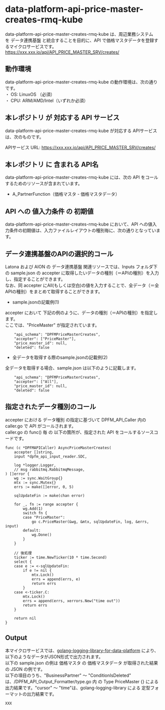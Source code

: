 # data-platform-api-price-master-creates-rmq-kube

data-platform-api-price-master-creates-rmq-kube は、周辺業務システム　を データ連携基盤 と統合することを目的に、API で価格マスタデータを登録するマイクロサービスです。  
https://xxx.xxx.io/api/API_PRICE_MASTER_SRV/creates/

## 動作環境

data-platform-api-price-master-creates-rmq-kube の動作環境は、次の通りです。  
・ OS: LinuxOS （必須）  
・ CPU: ARM/AMD/Intel（いずれか必須）  


## 本レポジトリ が 対応する API サービス
data-platform-api-price-master-creates-rmq-kube が対応する APIサービス は、次のものです。

APIサービス URL: https://xxx.xxx.io/api/API_PRICE_MASTER_SRV/creates/

## 本レポジトリ に 含まれる API名
data-platform-api-price-master-creates-rmq-kube には、次の API をコールするためのリソースが含まれています。  

* A_PartnerFunction（価格マスタ - 価格マスタデータ）


## API への 値入力条件 の 初期値
data-platform-api-price-master-creates-rmq-kube において、API への値入力条件の初期値は、入力ファイルレイアウトの種別毎に、次の通りとなっています。  

## データ連携基盤のAPIの選択的コール

Latona および AION の データ連携基盤 関連リソースでは、Inputs フォルダ下の sample.json の accepter に取得したいデータの種別（＝APIの種別）を入力し、指定することができます。  
なお、同 accepter にAll(もしくは空白)の値を入力することで、全データ（＝全APIの種別）をまとめて取得することができます。  

* sample.jsonの記載例(1)  

accepter において 下記の例のように、データの種別（＝APIの種別）を指定します。  
ここでは、"PriceMaster" が指定されています。    
  
```
	"api_schema": "DPFMPriceMasterCreates",
	"accepter": ["PriceMaster"],
	"price_master_id": null,
	"deleted": false
```
  
* 全データを取得する際のsample.jsonの記載例(2)  

全データを取得する場合、sample.json は以下のように記載します。  

```
	"api_schema": "DPFMPriceMasterCreates",
	"accepter": ["All"],
	"price_master_id": null,
	"deleted": false
```

## 指定されたデータ種別のコール

accepter における データ種別 の指定に基づいて DPFM_API_Caller 内の caller.go で API がコールされます。  
caller.go の func() 毎 の 以下の箇所が、指定された API をコールするソースコードです。  

```
func (c *DPFMAPICaller) AsyncPriceMasterCreates(
	accepter []string,
	input *dpfm_api_input_reader.SDC,

	log *logger.Logger,
	// msg rabbitmq.RabbitmqMessage,
) []error {
	wg := sync.WaitGroup{}
	mtx := sync.Mutex{}
	errs := make([]error, 0, 5)

	sqlUpdateFin := make(chan error)

	for _, fn := range accepter {
		wg.Add(1)
		switch fn {
		case "PriceMaster":
			go c.PriceMaster(&wg, &mtx, sqlUpdateFin, log, &errs, input)
		default:
			wg.Done()
		}
	}

	// 後処理
	ticker := time.NewTicker(10 * time.Second)
	select {
	case e := <-sqlUpdateFin:
		if e != nil {
			mtx.Lock()
			errs = append(errs, e)
			return errs
		}
	case <-ticker.C:
		mtx.Lock()
		errs = append(errs, xerrors.New("time out"))
		return errs
	}

	return nil
}
```

## Output  
本マイクロサービスでは、[golang-logging-library-for-data-platform](https://github.com/latonaio/golang-logging-library-for-data-platform) により、以下のようなデータがJSON形式で出力されます。  
以下の sample.json の例は 価格マスタ の 価格マスタデータ が取得された結果の JSON の例です。  
以下の項目のうち、"BusinessPartner" ～ "ConditionIsDeleted" は、/DPFM_API_Output_Formatter/type.go 内 の Type PriceMaster {} による出力結果です。"cursor" ～ "time"は、golang-logging-library による 定型フォーマットの出力結果です。  

```
XXX
```
